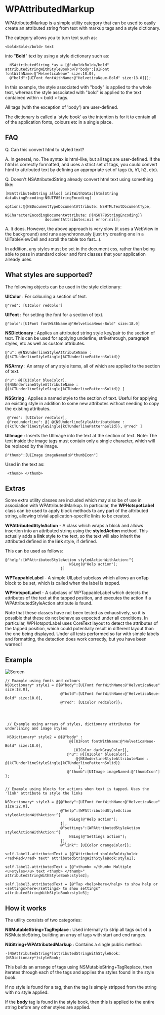 WPAttributedMarkup
==================

WPAttributedMarkup is a simple utility category that can be used to easily create an attributed string from text with markup tags and a style dictionary.

The category allows you to turn text such as:

    <bold>Bold</bold> text

into  "<b>Bold</b>" text by using a style dictionary such as:

      NSAttributedString *as = [@"<bold>Bold</bold" attributedStringWithStyleBook:@{@"body":[UIFont fontWithName:@"HelveticaNeue" size:18.0],
      @"bold":[UIFont fontWithName:@"HelveticaNeue-Bold" size:18.0]}];



In this example, the style associated with "body" is applied to the whole text, whereas the style associated with "bold" is applied to the text contained within < bold > tags.

All tags (with the exception of 'body') are user-defined.

The dictionary is called a 'style book' as the intention is for it to contain all of the application fonts, colours etc in a single place.


FAQ
---

Q. Can this convert html to styled text?

A. In general, no. The syntax is html-like, but all tags are user-defined. If the html is correctly formatted, and uses a strict set of tags, you could convert html to attributed text by defining an appropriate set of tags (b, h1, h2, etc).


Q. Doesn't NSAttributedString already convert html text using something like:

    [NSAttributedString alloc] initWithData:[htmlString dataUsingEncoding:NSUTF8StringEncoding] 
                                 options:@{NSDocumentTypeDocumentAttribute: NSHTMLTextDocumentType,
                                           NSCharacterEncodingDocumentAttribute: @(NSUTF8StringEncoding)} 
                      documentAttributes:nil error:nil];


A. It does. However, the above approach is very slow (it uses a WebView in the background) and runs asynchronously (just try creating one in a UITableViewCell and scroll the table too fast...).

In addition, any styles must be set in the document css, rather than being able to pass in standard colour and font classes that your application already uses.


What styles are supported?
--


The following objects can be used in the style dictionary:

<b>UIColor</b> : For colouring a section of text.


    @"red": [UIColor redColor]


<b>UIFont</b> : For setting the font for a section of text.

    @"bold":[UIFont fontWithName:@"HelveticaNeue-Bold" size:18.0]

<b>NSDictionary</b> : Applies an attributed string style key/pair to the section of text. This can be used for applying underline, strikethrough, paragraph styles, etc as well as custom attributes.


    @"u": @{NSUnderlineStyleAttributeName : @(kCTUnderlineStyleSingle|kCTUnderlinePatternSolid)}

<b>NSArray</b> : An array of any style items, all of which are applied to the section of text.

    @"u": @[[UIColor blueColor],
    @{NSUnderlineStyleAttributeName : @(kCTUnderlineStyleSingle|kCTUnderlinePatternSolid)} ]


<b>NSString</b> : Applies a named style to the section of text. Useful for applying an existing style in addition to some new attributes without needing to copy the existing attributes.

     @"red": [UIColor redColor],
     @"redunderline": @[ @{NSUnderlineStyleAttributeName : @(kCTUnderlineStyleSingle|kCTUnderlinePatternSolid)}, @"red" ]



<b>UIImage</b> : Inserts the UIImage into the text at the section of text. Note: The text inside the image tags must contain only a single character, which will be replaced by the image. 

    @"thumb":[UIImage imageNamed:@"thumbIcon"]


 

Used in the text as:

     <thumb> </thumb>


Extras
--

Some extra utility classes are included which may also be of use in association with WPAttributedMarkup. In particular, the <b>WPHotspotLabel</b> class can be used to apply block methods to any part of the attributed string, allowing trivial application-specific links to be created.

<b>WPAttributedStyleAction</b> - A class which wraps a block and allows insertion into an attributed string using the <b>styledAction</b> method. This actually adds a <b>link</b> style to the text, so the text will also inherit the attributed defined in the <b>link</b> style, if defined.

This can be used as follows:

    @"help":[WPAttributedStyleAction styledActionWithAction:^{
                                 NSLog(@"Help action");
                             }]


<b>WPTappableLabel</b> - A simple UILabel subclass which allows an onTap block to be set, which is called when the label is tapped.

<b>WPHotspotLabel</b> - A subclass of WPTappableLabel which detects the attributes of the text at the tapped position, and executes the action if a WPAttributedStyleAction attribute is found.

Note that these classes have not been tested as exhaustively, so it is possible that these do not behave as expected under all conditions. In particular, WPHotspotLabel uses CoreText layout to detect the attributes of the tapped position, which could potentially result in different layout than the one being displayed. Under all tests performed so far with simple labels and formatting, the detection does work correctly, but  you have been warned!



Example
--

![Screen](screen.png)


    // Example using fonts and colours
    NSDictionary* style1 = @{@"body":[UIFont fontWithName:@"HelveticaNeue" size:18.0],
                             @"bold":[UIFont fontWithName:@"HelveticaNeue-Bold" size:18.0],
                             @"red": [UIColor redColor]};


 

     // Example using arrays of styles, dictionary attributes for underlining and image styles

     NSDictionary* style2 = @{@"body" :
                                 @[[UIFont fontWithName:@"HelveticaNeue-Bold" size:18.0],
                                   [UIColor darkGrayColor]],
                                @"u": @[[UIColor blueColor],
                                    @{NSUnderlineStyleAttributeName : @(kCTUnderlineStyleSingle|kCTUnderlinePatternSolid)}
                                     ],
                                @"thumb":[UIImage imageNamed:@"thumbIcon"] };


    // Example using blocks for actions when text is tapped. Uses the 'link' attribute to style the links

    NSDictionary* style3 = @{@"body":[UIFont fontWithName:@"HelveticaNeue" size:22.0],
                             @"help":[WPAttributedStyleAction styledActionWithAction:^{
                                 NSLog(@"Help action");
                             }],
                             @"settings":[WPAttributedStyleAction styledActionWithAction:^{
                                 NSLog(@"Settings action");
                             }],
                             @"link": [UIColor orangeColor]};

    self.label1.attributedText = [@"Attributed <bold>Bold</bold> <red>Red</red> text" attributedStringWithStyleBook:style1];

    self.label2.attributedText = [@"<thumb> </thumb> Multiple <u>styles</u> text <thumb> </thumb>" attributedStringWithStyleBook:style2];

    self.label3.attributedText = [@"Tap <help>here</help> to show help or <settings>here</settings> to show settings" attributedStringWithStyleBook:style3];





How it works
--

The utility consists of two categories:

<b>NSMutableString+TagReplace</b> : Used internally to strip all tags out of a NSMutableString, building an array of tags with start and end ranges.

<b>NSString+WPAttributedMarkup</b> : Contains a single public method:

    -(NSAttributedString*)attributedStringWithStyleBook:(NSDictionary*)styleBook;

This builds an arrange of tags using NSMutableString+TagReplace, then iterates through each of the tags and applies the styles found in the style book.

If no style is found for a tag, then the tag is simply stripped from the string with no style applied.

If the <b>body</b> tag is found in the style book, then this is applied to the entire string before any other styles are applied.








 
